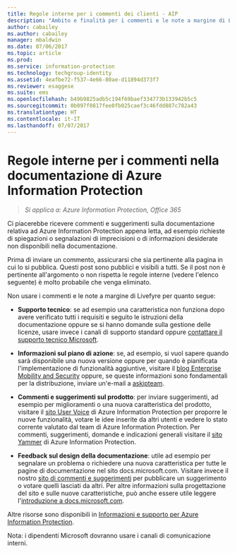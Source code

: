 ```yaml
---
title: Regole interne per i commenti dei clienti - AIP
description: "Ambito e finalità per i commenti e le note a margine di Livefyre per la documentazione di Azure Information Protection."
author: cabailey
ms.author: cabailey
manager: mbaldwin
ms.date: 07/06/2017
ms.topic: article
ms.prod: 
ms.service: information-protection
ms.technology: techgroup-identity
ms.assetid: 4eafbe72-f537-4e66-80ae-d11894d373f7
ms.reviewer: esaggese
ms.suite: ems
ms.openlocfilehash: b49b9825adb5c194f69baef334773b133942b5c5
ms.sourcegitcommit: 0b097f0817fee0fb025caef3c46fdd887c782a43
ms.translationtype: HT
ms.contentlocale: it-IT
ms.lasthandoff: 07/07/2017
---
```

# <a name="house-rules-for-comments-on-the-azure-information-protection-documentation"></a>Regole interne per i commenti nella documentazione di Azure Information Protection

>*Si applica a: Azure Information Protection, Office 365*

Ci piacerebbe ricevere commenti e suggerimenti sulla documentazione relativa ad Azure Information Protection appena letta, ad esempio richieste di spiegazioni o segnalazioni di imprecisioni o di informazioni desiderate non disponibili nella documentazione. 

Prima di inviare un commento, assicurarsi che sia pertinente alla pagina in cui lo si pubblica. Questi post sono pubblici e visibili a tutti. Se il post non è pertinente all'argomento o non rispetta le regole interne (vedere l'elenco seguente) è molto probabile che venga eliminato.
 
Non usare i commenti e le note a margine di Livefyre per quanto segue:
 
- **Supporto tecnico**: se ad esempio una caratteristica non funziona dopo avere verificato tutti i requisiti e seguito le istruzioni della documentazione oppure se si hanno domande sulla gestione delle licenze, usare invece i canali di supporto standard oppure [contattare il supporto tecnico Microsoft](./get-started/information-support.md#to-contact-microsoft-support).

- **Informazioni sul piano di azione**: se, ad esempio, si vuol sapere quando sarà disponibile una nuova versione oppure per quando è pianificata l'implementazione di funzionalità aggiuntive, visitare il [blog Enterprise Mobility and Security](https://blogs.technet.microsoft.com/enterprisemobility/?product=azure-information-protection,azure-rights-management-services) oppure, se queste informazioni sono fondamentali per la distribuzione, inviare un'e-mail a [askipteam](mailto:%20askipteam@microsoft.com).

- **Commenti e suggerimenti sul prodotto**: per inviare suggerimenti, ad esempio per miglioramenti o una nuova caratteristica del prodotto, visitare il [sito User Voice](https://msip.uservoice.com) di Azure Information Protection per proporre le nuove funzionalità, votare le idee inserite da altri utenti e vedere lo stato corrente valutato dal team di Azure Information Protection. Per commenti, suggerimenti, domande e indicazioni generali visitare il [sito Yammer](https://www.yammer.com/AskIPTeam) di Azure Information Protection. 

- **Feedback sul design della documentazione**: utile ad esempio per segnalare un problema o richiedere una nuova caratteristica per tutte le pagine di documentazione nel sito docs.microsoft.com. Visitare invece il nostro [sito di commenti e suggerimenti](https://msdocs.uservoice.com/forums/364242-general-site-feedback) per pubblicare un suggerimento o votare quelli lasciati da altri. Per altre informazioni sulla progettazione del sito e sulle nuove caratteristiche, può anche essere utile leggere l'[introduzione a docs.microsoft.com](/teamblog/introducing-docs-microsoft-com/).

Altre risorse sono disponibili in [Informazioni e supporto per Azure Information Protection](./get-started/information-support.md). 

Nota: i dipendenti Microsoft dovranno usare i canali di comunicazione interni.

